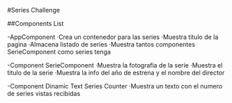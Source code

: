 #Series Challenge

##Components List

-AppComponent
·Crea un contenedor para las series
·Muestra titulo de la pagina
·Almacena listado de series
·Muestra tantos componentes SerieComponent como series tenga

-Component SerieComponent
·Muestra la fotografia de la serie
·Muestra el titulo de la serie
·Muestra la info del año de estrena y el nombre del director

-Component Dinamic Text Series Counter
·Muestra un texto con el numero de series vistas recibidas
